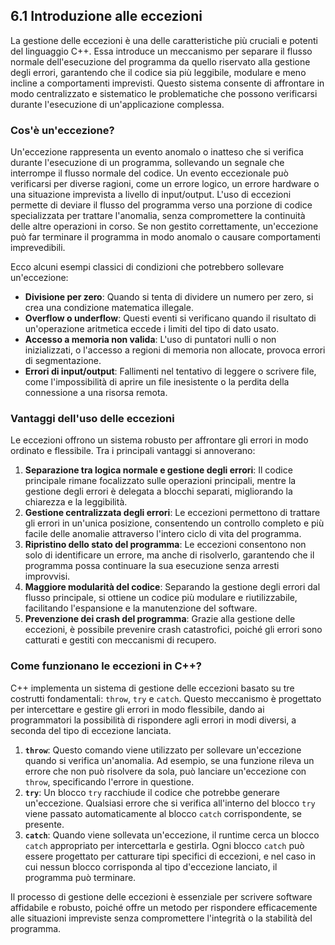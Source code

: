 ## 6.1 Introduzione alle eccezioni

La gestione delle eccezioni è una delle caratteristiche più cruciali e potenti del linguaggio C++. Essa introduce un meccanismo per separare il flusso normale dell'esecuzione del programma da quello riservato alla gestione degli errori, garantendo che il codice sia più leggibile, modulare e meno incline a comportamenti imprevisti. Questo sistema consente di affrontare in modo centralizzato e sistematico le problematiche che possono verificarsi durante l'esecuzione di un'applicazione complessa.

### Cos'è un'eccezione?

Un'eccezione rappresenta un evento anomalo o inatteso che si verifica durante l'esecuzione di un programma, sollevando un segnale che interrompe il flusso normale del codice. Un evento eccezionale può verificarsi per diverse ragioni, come un errore logico, un errore hardware o una situazione imprevista a livello di input/output. L'uso di eccezioni permette di deviare il flusso del programma verso una porzione di codice specializzata per trattare l'anomalia, senza compromettere la continuità delle altre operazioni in corso. Se non gestito correttamente, un'eccezione può far terminare il programma in modo anomalo o causare comportamenti imprevedibili.

Ecco alcuni esempi classici di condizioni che potrebbero sollevare un'eccezione:

- **Divisione per zero**: Quando si tenta di dividere un numero per zero, si crea una condizione matematica illegale.
- **Overflow o underflow**: Questi eventi si verificano quando il risultato di un'operazione aritmetica eccede i limiti del tipo di dato usato.
- **Accesso a memoria non valida**: L'uso di puntatori nulli o non inizializzati, o l'accesso a regioni di memoria non allocate, provoca errori di segmentazione.
- **Errori di input/output**: Fallimenti nel tentativo di leggere o scrivere file, come l'impossibilità di aprire un file inesistente o la perdita della connessione a una risorsa remota.

### Vantaggi dell'uso delle eccezioni

Le eccezioni offrono un sistema robusto per affrontare gli errori in modo ordinato e flessibile. Tra i principali vantaggi si annoverano:

1. **Separazione tra logica normale e gestione degli errori**: Il codice principale rimane focalizzato sulle operazioni principali, mentre la gestione degli errori è delegata a blocchi separati, migliorando la chiarezza e la leggibilità.
2. **Gestione centralizzata degli errori**: Le eccezioni permettono di trattare gli errori in un'unica posizione, consentendo un controllo completo e più facile delle anomalie attraverso l'intero ciclo di vita del programma.
3. **Ripristino dello stato del programma**: Le eccezioni consentono non solo di identificare un errore, ma anche di risolverlo, garantendo che il programma possa continuare la sua esecuzione senza arresti improvvisi.
4. **Maggiore modularità del codice**: Separando la gestione degli errori dal flusso principale, si ottiene un codice più modulare e riutilizzabile, facilitando l'espansione e la manutenzione del software.
5. **Prevenzione dei crash del programma**: Grazie alla gestione delle eccezioni, è possibile prevenire crash catastrofici, poiché gli errori sono catturati e gestiti con meccanismi di recupero.

### Come funzionano le eccezioni in C++?

C++ implementa un sistema di gestione delle eccezioni basato su tre costrutti fondamentali: `throw`, `try` e `catch`. Questo meccanismo è progettato per intercettare e gestire gli errori in modo flessibile, dando ai programmatori la possibilità di rispondere agli errori in modi diversi, a seconda del tipo di eccezione lanciata.

1. **`throw`**: Questo comando viene utilizzato per sollevare un'eccezione quando si verifica un'anomalia. Ad esempio, se una funzione rileva un errore che non può risolvere da sola, può lanciare un'eccezione con `throw`, specificando l'errore in questione.
2. **`try`**: Un blocco `try` racchiude il codice che potrebbe generare un'eccezione. Qualsiasi errore che si verifica all'interno del blocco `try` viene passato automaticamente al blocco `catch` corrispondente, se presente.
3. **`catch`**: Quando viene sollevata un'eccezione, il runtime cerca un blocco `catch` appropriato per intercettarla e gestirla. Ogni blocco `catch` può essere progettato per catturare tipi specifici di eccezioni, e nel caso in cui nessun blocco corrisponda al tipo d'eccezione lanciato, il programma può terminare.

Il processo di gestione delle eccezioni è essenziale per scrivere software affidabile e robusto, poiché offre un metodo per rispondere efficacemente alle situazioni impreviste senza compromettere l'integrità o la stabilità del programma.

